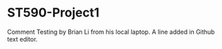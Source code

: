 # ST590-Project1
Comment Testing by Brian Li from his local laptop.
A line added in Github text editor.
